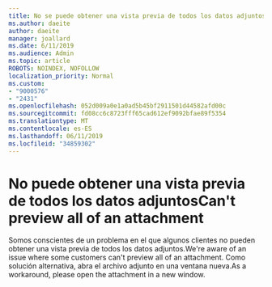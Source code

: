 ```yaml
---
title: No se puede obtener una vista previa de todos los datos adjuntos en Outlook.com
ms.author: daeite
author: daeite
manager: joallard
ms.date: 6/11/2019
ms.audience: Admin
ms.topic: article
ROBOTS: NOINDEX, NOFOLLOW
localization_priority: Normal
ms.custom:
- "9000576"
- "2431"
ms.openlocfilehash: 052d009a0e1a0ad5b45bf2911501d44582afd00c
ms.sourcegitcommit: fd08cc6c8723fff65cad612ef9092bfae89f5354
ms.translationtype: MT
ms.contentlocale: es-ES
ms.lasthandoff: 06/11/2019
ms.locfileid: "34859302"
---
```

# <a name="cant-preview-all-of-an-attachment"></a><span data-ttu-id="1ab88-102">No puede obtener una vista previa de todos los datos adjuntos</span><span class="sxs-lookup"><span data-stu-id="1ab88-102">Can't preview all of an attachment</span></span>

<span data-ttu-id="1ab88-103">Somos conscientes de un problema en el que algunos clientes no pueden obtener una vista previa de todos los datos adjuntos.</span><span class="sxs-lookup"><span data-stu-id="1ab88-103">We're aware of an issue where some customers can't preview all of an attachment.</span></span> <span data-ttu-id="1ab88-104">Como solución alternativa, abra el archivo adjunto en una ventana nueva.</span><span class="sxs-lookup"><span data-stu-id="1ab88-104">As a workaround, please open the attachment in a new window.</span></span>